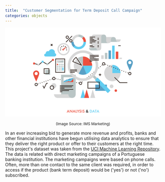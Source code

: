 ```yaml
---
title:  "Customer Segmentation for Term Deposit Call Campaign"
categories: objects
---
```


<div style="text-align: center">
  <img src="https://github.com/darrenwtay/darrenwtay.github.io/blob/master/images/analysis-and-data.png?raw=true">
  <p style="font-size:12px">(Image Source: IMS Marketing)</p>
</div>

In an ever increasing bid to generate more revenue and profits, banks and other financial institutions have begun utilising data analytics to ensure that they deliver the right product or offer to their customers at the right time. This project's dataset was taken from the [UCI Machine Learning Repository](https://archive.ics.uci.edu/ml/datasets/bank+marketing). The data is related with direct marketing campaigns of a Portuguese banking institution. The marketing campaigns were based on phone calls. Often, more than one contact to the same client was required, in order to access if the product (bank term deposit) would be ('yes') or not ('no') subscribed.
